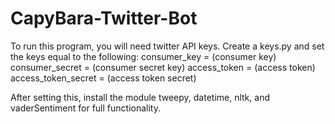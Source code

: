 # CapyBara-Twitter-Bot
To run this program, you will need twitter API keys. Create a keys.py and set the keys equal to the following: 
    consumer_key = (consumer key)
    consumer_secret = (consumer secret key)
    access_token = (access token)
    access_token_secret = (access token secret)
    
After setting this, install the module tweepy, datetime, nltk, and vaderSentiment for full functionality. 
